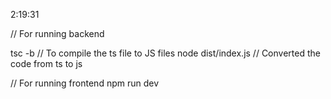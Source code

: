 2:19:31


// For running backend 

tsc -b                  // To compile the ts file to JS files
node dist/index.js      // Converted the code from ts to js 

// For running frontend 
npm run dev
